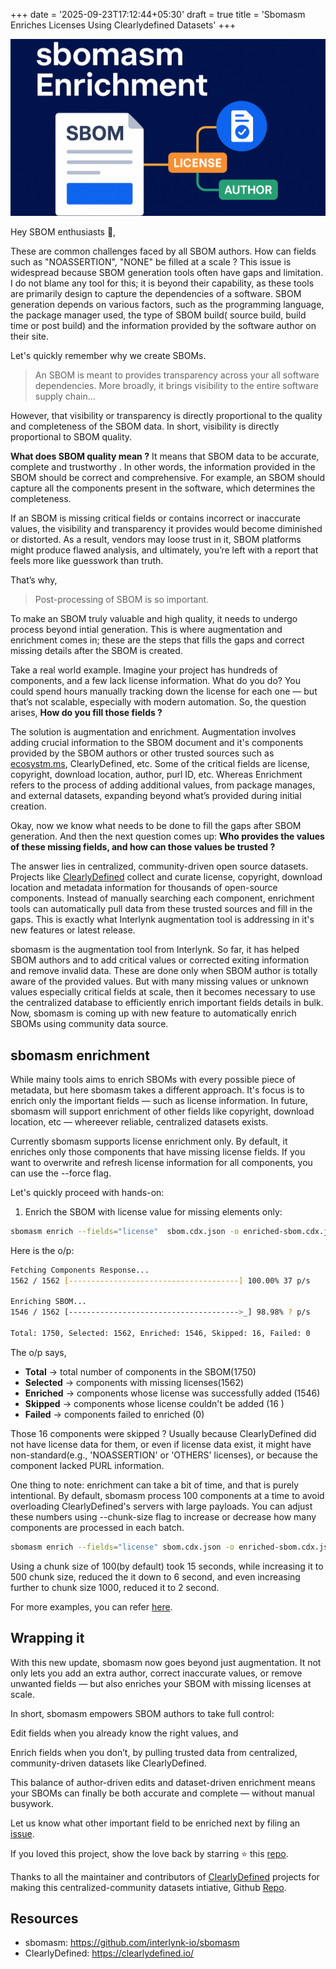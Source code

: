 +++
date = '2025-09-23T17:12:44+05:30'
draft = true
title = 'Sbomasm Enriches Licenses Using Clearlydefined Datasets'
+++

![alt text](image-24.png)

Hey SBOM enthusiasts 👋,

These are common challenges faced by all SBOM authors. How can  fields such as "NOASSERTION", "NONE" be filled at a scale ? This issue is widespread because SBOM generation tools often have gaps and limitation. I do not blame any tool for this; it is  beyond their capability, as these tools are primarily design to capture the dependencies of a software. SBOM generation depends on various factors, such as the programming language, the package manager used, the type of SBOM build( source build, build time or post build)  and the information provided by the software author on their site. 

Let's quickly remember why we create SBOMs.  

> An SBOM is meant to provides transparency across your all software dependencies. More broadly, it brings visibility to the entire software supply chain...

However, that visibility or transparency is directly proportional to the quality and completeness of the SBOM data. In short, visibility is directly proportional to SBOM quality.

**What does SBOM quality mean ?** It means that SBOM data to be accurate, complete and trustworthy . In other words, the information provided in the SBOM should be correct and comprehensive. For example, an SBOM should capture all the components present in the software, which determines the completeness.

If an SBOM is missing critical fields or contains incorrect or inaccurate values, the visibility and transparency it provides would become diminished or distorted. As a result, vendors may loose trust in it, SBOM platforms might produce flawed analysis, and ultimately, you’re left with a report that feels more like guesswork than truth.

That’s why,

> Post-processing of SBOM is so important.

To make an SBOM truly valuable and high quality, it needs to undergo process beyond intial generation. This is where augmentation and enrichment comes in; these are the steps that  fills the gaps and correct missing details after the SBOM is created.

Take a real world example. Imagine your project has hundreds of components, and a few lack  license information. What do you do?  You could spend hours manually tracking down the license for each one — but that’s not scalable, especially with modern automation. So, the question arises, **How do you fill those fields ?**

The solution is augmentation and enrichment. Augmentation involves adding crucial information to the SBOM document and it's components provided by the SBOM authors or other trusted sources such as [ecosystm.ms](http://ecosystm.ms/),  ClearlyDefined, etc. Some of the critical fields are license, copyright, download location, author, purl ID, etc.  Whereas Enrichment refers to the process of adding additional values, from package manages, and external datasets, expanding beyond what’s provided during initial creation.

Okay, now we know what needs to be done to fill the gaps after SBOM generation.  And then the next question comes up: **Who provides the values of these missing fields, and how can those values be trusted ?**

The answer lies in centralized, community-driven open source datasets. Projects like [ClearlyDefined](https://clearlydefined.io/) collect and curate license, copyright, download location and metadata information for thousands of open-source components. Instead of manually searching each component,  enrichment tools can automatically pull data from these trusted sources and fill in the gaps. This is exactly what Interlynk augmentation tool is addressing in it's new features or latest release.

sbomasm is the augmentation tool from Interlynk. So far, it has helped SBOM authors and to add critical values or corrected exiting information and remove invalid data. These are done only when SBOM author is totally aware of the provided values.  But with many missing values or unknown values especially critical fields at scale, then it becomes necessary to use the centralized database to efficiently enrich important fields details in bulk. Now, sbomasm is coming up with new feature to automatically enrich SBOMs using community data source.

## sbomasm enrichment

While mainy tools aims to enrich SBOMs with every possible piece of metadata, but here sbomasm takes a different approach. It's focus is to enrich only the important fields — such as license information. In future, sbomasm will support enrichment of other fields like copyright, download location, etc — whereever reliable, centralized datasets exists.

Currently sbomasm supports license enrichment only. By default, it enriches only those components that have missing license fields. If you want to overwrite and refresh license information for all components, you can use the  --force flag.

Let's quickly proceed with hands-on:

1. Enrich the SBOM with license value for missing elements only:

```bash
sbomasm enrich --fields="license"  sbom.cdx.json -o enriched-sbom.cdx.json
```

Here is the o/p:

```bash
Fetching Components Response...
1562 / 1562 [--------------------------------------] 100.00% 37 p/s

Enriching SBOM...
1546 / 1562 [-------------------------------------->_] 98.98% ? p/s

Total: 1750, Selected: 1562, Enriched: 1546, Skipped: 16, Failed: 0
```

The o/p says,

- **Total** → total number of components in the SBOM(1750)
- **Selected** → components with missing licenses(1562)
- **Enriched** → components whose license was successfully added (1546)
- **Skipped** → components whose license couldn't be added (16 )
- **Failed** → components failed to enriched (0)

Those 16 components were skipped ? Usually because ClearlyDefined did not have license data for them, or even if license data exist, it might have non-standard(e.g., 'NOASSERTION' or 'OTHERS' licenses), or because the component lacked PURL information.

One thing to note: enrichment can take a bit of time, and that is purely intentional. By default, sbomasm process 100 components at a time to avoid overloading ClearlyDefined's servers with large payloads. You can adjust these numbers using  --chunk-size flag to increase or decrease how many components are processed in each batch.

```bash
sbomasm enrich --fields="license" sbom.cdx.json -o enriched-sbom.cdx.json --chunk-size 500
```

Using a chunk size of 100(by default) took 15 seconds, while increasing it to 500 chunk size, reduced the it down to 6 second, and even increasing further to chunk size 1000, reduced it to 2 second.

For more examples, you can refer [here](https://github.com/interlynk-io/sbomasm/blob/main/docs/enrich.md).

## Wrapping it

With this new update, sbomasm now goes beyond just augmentation. It not only lets you add an extra author, correct inaccurate values, or remove unwanted fields — but also enriches your SBOM with missing licenses at scale.

In short, sbomasm empowers SBOM authors to take full control:

Edit fields when you already know the right values, and

Enrich fields when you don’t, by pulling trusted data from centralized, community-driven datasets like ClearlyDefined.

This balance of author-driven edits and dataset-driven enrichment means your SBOMs can finally be both accurate and complete — without manual busywork.

Let us know what other important field to be enriched next by filing an [issue](https://github.com/interlynk-io/sbomasm/issues/new).

If you loved this project, show the love back by starring ⭐ this [repo](https://github.com/interlynk-io/sbomasm).

Thanks to all the maintainer and contributors of [ClearlyDefined](https://www.linkedin.com/article/edit/7363550491932315648/#?lipi=urn%3Ali%3Apage%3Ad_flagship3_publishing_post_edit%3BegeK3UbTTIuZCm%2Fq42dJCg%3D%3D) projects for making this centralized-community datasets intiative, Github [Repo](https://github.com/clearlydefined/clearlydefined).

## Resources

- sbomasm: <https://github.com/interlynk-io/sbomasm>
- ClearlyDefined: <https://clearlydefined.io/>
